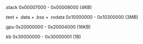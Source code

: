 .stack
0x00007000 - 0x00008000 (4KB)

.text + .data + .bss + .rodata
0x10000000 - 0x10300000 (3MB)

.gpu
0x20000000 - 0x20004000 (16KB)

.kb
0x30000000 - 0x30000001 (1B)

